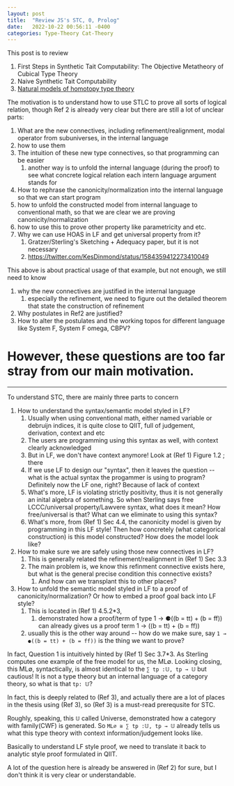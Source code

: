 ```yaml
---
layout: post
title:  "Review JS's STC, 0, Prolog"
date:   2022-10-22 00:56:11 -0400
categories: Type-Theory Cat-Theory
---
```


This post is to review
1. First Steps in Synthetic Tait Computability: The Objective Metatheory of Cubical Type Theory
2. Naive Synthetic Tait Computability
3. [Natural models of homotopy type theory](https://arxiv.org/abs/1406.3219)

The motivation is to understand how to use STLC to prove all sorts of logical relation, though Ref 2 is already very clear but there are still a lot of unclear parts:
1. What are the new connectives, including refinement/realignment, modal operator from subuniverses, in the internal language
2. how to use them
3. The intuition of these new type connectives, so that programming can be easier
   1. another way is to unfold the internal language (during the proof) to see what concrete logical relation each intern language argument stands for
4. How to rephrase the canonicity/normalization into the internal language so that we can start program
5. how to unfold the constructed model from internal language to conventional math, so that we are clear we are proving canonicity/normalization
6. how to use this to prove other property like parametricity and etc.
7. Why we can use HOAS in LF and get universal property from it?
   1. Gratzer/Sterling's Sketching + Adequacy paper, but it is not necessary
   2. https://twitter.com/KesDinmond/status/1584359412273410049

This above is about practical usage of that example, but not enough, we still need to know
1. why the new connectives are justified in the internal language
   1. especially the refinement, we need to figure out the detailed theorem that state the construction of refinement
2. Why postulates in Ref2 are justified?
3. How to alter the postulates and the working topos for different language like System F, System F omega, CBPV?

# However, these questions are too far stray from  our main motivation.

***

To understand STC, there are mainly three parts to concern
1. How to understand the syntax/semantic model styled in LF?
   1. Usually when using conventional math, either named variable or debruijn indices, it is quite close to QIIT, full of judgement, derivation, context and etc
   2. The users are programming using this syntax as well, with context clearly acknowledged 
   3. But in LF, we don't have context anymore! Look at (Ref 1) Figure 1.2 ; there 
   4. If we use LF to design our "syntax", then it leaves the question -- what is the actual syntax the progammer is using to program? Definitely now the LF one, right? Because of lack of context
   5. What's more, LF is violating strictly positivity, thus it is not generally an inital algebra of something. So when Sterling says free LCCC/universal property/Lawvere syntax, what does it mean? How free/universal is that? What can we eliminate to using this syntax?
   6. What's more, from (Ref 1) Sec 4.4, the canonicity model is given by programming in this LF style! Then how concretely (what categorical construction) is this model constructed? How does the model look like? 
2. How to make sure we are safely using those new connectives in LF?
   1. This is generally related the refinement/realignment in (Ref 1) Sec 3.3
   2. The main problem is, we know this refinment connective exists here, but what is the general precise condition this connective exists?
      1. And how can we transplant this to other places?
3. How to unfold the semantic model styled in LF to a proof of canonicity/normalization? Or how to embed a proof goal back into LF style?
   1. This is located in (Ref 1) 4.5.2*3, 
      1. demonstrated how a proof/term of type 1 → ⚈((b = tt) + (b = ff)) can already gives us a proof term 1 → ((b = tt) + (b = ff))
   2. usually this is the other way around -- how do we make sure, say `1 → ⚈((b = tt) + (b = ff))` is the thing we want to prove?

In fact, Question 1 is intuitively hinted by (Ref 1) Sec 3.7*3. As Sterling computes one example of the free model for us, the ML∅. Looking closing, this ML∅, syntactically, is almost identical to the `∑ tp :𝕌, tp → 𝕌` but cautious! It is not a type theory but an internal language of a category theory, so what is that `tp: 𝕌`? 

In fact, this is deeply related to (Ref 3), and actually there are a lot of places in the thesis using (Ref 3), so (Ref 3) is a must-read prerequsite for STC.

Roughly, speaking, this `𝕌` called Universe, demonstrated how a category with family(CWF) is generated. So  `ML∅ ≅ ∑ tp :𝕌, tp → 𝕌` already tells us what this type theory with context information/judgement looks like.

Basically to understand LF style proof, we need to translate it back to analytic style proof formulated in QIIT.


A lot of the question here is already be answered in (Ref 2) for sure, but I don't think it is very clear or understandable.

